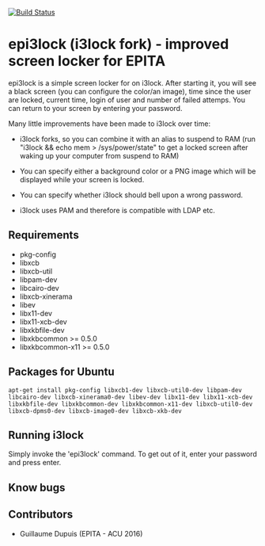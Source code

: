 [![Build
Status](https://travis-ci.org/ItzaPhenix/epi3lock.svg?branch=master)](https://travis-ci.org/ItzaPhenix/epi3lock)

epi3lock (i3lock fork) - improved screen locker for EPITA
=========================================================

epi3lock is a simple screen locker for on i3lock. After starting it, you will
see a black screen (you can configure the color/an image), time since the user
are locked, current time, login of user and number of failed attemps.
You can return to your screen by entering your password.

Many little improvements have been made to i3lock over time:

- i3lock forks, so you can combine it with an alias to suspend to RAM
  (run "i3lock && echo mem > /sys/power/state" to get a locked screen
   after waking up your computer from suspend to RAM)

- You can specify either a background color or a PNG image which will be
  displayed while your screen is locked.

- You can specify whether i3lock should bell upon a wrong password.

- i3lock uses PAM and therefore is compatible with LDAP etc.

Requirements
------------
- pkg-config
- libxcb
- libxcb-util
- libpam-dev
- libcairo-dev
- libxcb-xinerama
- libev
- libx11-dev
- libx11-xcb-dev
- libxkbfile-dev
- libxkbcommon >= 0.5.0
- libxkbcommon-x11 >= 0.5.0

Packages for Ubuntu
------------------
```
apt-get install pkg-config libxcb1-dev libxcb-util0-dev libpam-dev libcairo-dev libxcb-xinerama0-dev libev-dev libx11-dev libx11-xcb-dev libxkbfile-dev libxkbcommon-dev libxkbcommon-x11-dev libxcb-util0-dev libxcb-dpms0-dev libxcb-image0-dev libxcb-xkb-dev
```
Running i3lock
-------------
Simply invoke the 'epi3lock' command. To get out of it, enter your password and
press enter.

Know bugs
---------

Contributors
------------
- Guillaume Dupuis (EPITA - ACU 2016)
